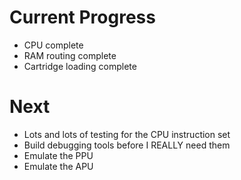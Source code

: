 # Current Progress
- CPU complete
- RAM routing complete
- Cartridge loading complete

# Next
- Lots and lots of testing for the CPU instruction set
- Build debugging tools before I REALLY need them
- Emulate the PPU
- Emulate the APU
